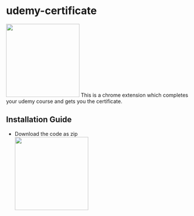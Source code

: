 # udemy-certificate 
<img src="https://sm.pcmag.com/pcmag_uk/review/u/udemy/udemy_z2kb.jpg" width="200">
This is a chrome extension which completes your udemy course and gets you the certificate.
<h2>Installation Guide</h2>
<ul>
  <li>Download the code as zip <br><img src="https://i.ibb.co/dMFzycF/step1.png" height="200"></li>
  
